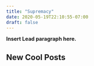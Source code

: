 ```yaml
---
title: "Supremacy"
date: 2020-05-19T22:10:55-07:00
draft: false
---
```


**Insert Lead paragraph here.**

## New Cool Posts



